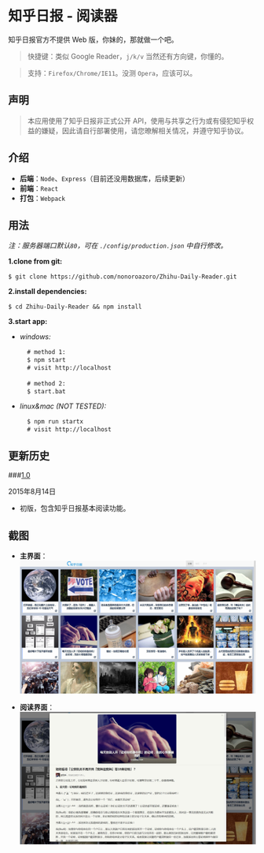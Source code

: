 # 知乎日报 - 阅读器

知乎日报官方不提供 Web 版，你妹的，那就做一个吧。
> 快捷键：类似 Google Reader，`j/k/v` 当然还有方向键，你懂的。

> 支持：`Firefox/Chrome/IE11`。没测 `Opera`，应该可以。

## 声明

> 本应用使用了知乎日报非正式公开 API，使用与共享之行为或有侵犯知乎权益的嫌疑，因此请自行部署使用，请您暸解相关情况，并遵守知乎协议。

## 介绍

- **后端**：`Node`、`Express`（目前还没用数据库，后续更新）
- **前端**：`React`
- **打包**：`Webpack`

## 用法

*注：服务器端口默认`80`，可在 `./config/production.json` 中自行修改。*

**1.clone from git:**

	$ git clone https://github.com/nonoroazoro/Zhihu-Daily-Reader.git

**2.install dependencies:**

	$ cd Zhihu-Daily-Reader && npm install

**3.start app:**

- *windows:*

		# method 1:
		$ npm start
		# visit http://localhost

		# method 2:
		$ start.bat

- *linux&mac (NOT TESTED):*

		$ npm run startx
		# visit http://localhost

## 更新历史

###<a href="#v1.0" id="v1.0">1.0</a>

2015年8月14日

- 初版，包含知乎日报基本阅读功能。

## 截图

- **主界面**：
![主界面](./screenshots/1.jpg?raw=true "主界面")

- **阅读界面**：
![阅读界面](./screenshots/2.jpg?raw=true "阅读界面")
